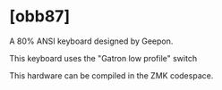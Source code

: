 # [obb87]

A 80% ANSI keyboard designed by Geepon.

This keyboard uses the "Gatron low profile" switch

This hardware can be compiled in the ZMK codespace.
